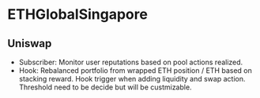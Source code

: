 # ETHGlobalSingapore


## Uniswap

- Subscriber: Monitor user reputations based on pool actions realized.
- Hook: Rebalanced portfolio from wrapped ETH position / ETH based on stacking reward. Hook trigger when adding liquidity and swap action. Threshold need to be decide but will be custmizable.